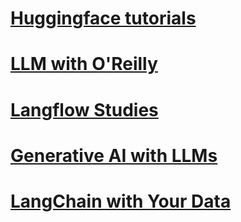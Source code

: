 # [Huggingface tutorials](huggingface-tutorials/)

# [LLM with O'Reilly](llm-with-oreilly/)

# [Langflow Studies](langflow-study/)

# [Generative AI with LLMs](generative-ai-with-llms/)

# [LangChain with Your Data](langchain_with_your_data/)
